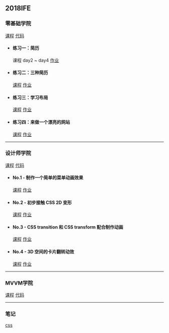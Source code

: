 ## 2018IFE

### 零基础学院

<a href="http://ife.baidu.com/college/detail/id/5" target="_blank">课程</a> [代码](https://github.com/xclazy/2018IFE/tree/master/basis)

* #### 练习一：简历

    课程 day2 ~ day4 <a href="https://xclazy.github.io/2018IFE/basis/exam/1/index.html" target="_blank">作业</a>


* #### 练习二：三种简历

    <a href="http://ife.baidu.com/course/detail/id/40" target="_blank">课程</a> <a href="https://xclazy.github.io/2018IFE/basis/exam/2/resume.html" target="_blank">作业</a>

* #### 练习三：学习布局

    <a href="http://ife.baidu.com/course/detail/id/42" target="_blank">课程</a> <a href="https://xclazy.github.io/2018IFE/basis/exam/3/index.html" target="_blank">作业</a>
    
* #### 练习四：来做一个漂亮的网站

    <a href="http://ife.baidu.com/course/detail/id/43" target="_blank">课程</a> <a href="https://xclazy.github.io/2018IFE/basis/exam/4/index.html" target="_blank">作业</a>
    
------------------------

### 设计师学院

<a href="http://ife.baidu.com/college/detail/id/8" target="_blank">课程</a> [代码](https://github.com/xclazy/2018IFE/tree/master/css)

* #### No.1 - 制作一个简单的菜单动画效果

    <a href="http://ife.baidu.com/course/detail/id/18" target="_blank">课程</a> <a href="https://xclazy.github.io/2018IFE/css/1-1/index.html" target="_blank">作业</a>

* #### No.2 - 初步接触 CSS 2D 变形

    <a href="http://ife.baidu.com/course/detail/id/29" target="_blank">课程</a> <a href="https://xclazy.github.io/2018IFE/css/2/index.html" target="_blank">作业</a>

* #### No.3 - CSS transition 和 CSS transform 配合制作动画

    <a href="http://ife.baidu.com/course/detail/id/30" target="_blank">课程</a> <a href="https://xclazy.github.io/2018IFE/css/3/index.html" target="_blank">作业</a>

* #### No.4 - 3D 空间的卡片翻转动效

    <a href="http://ife.baidu.com/course/detail/id/31" target="_blank">课程</a> <a href="https://xclazy.github.io/2018IFE/css/4/index.html" target="_blank">作业</a>

--------------------------

### MVVM学院

<a href="http://ife.baidu.com/college/detail/id/6" target="_blank">课程</a> [代码](https://github.com/xclazy/2018IFE/tree/master/mvvm)

--------------------------

### 笔记

<a href="https://github.com/xclazy/2018IFE/blob/master/note/css.md" target="_blank">css</a>
    